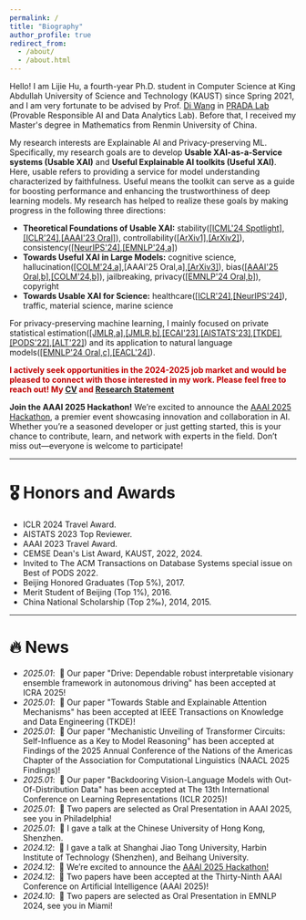 ```yaml
---
permalink: /
title: "Biography"
author_profile: true
redirect_from: 
  - /about/
  - /about.html
---
```


Hello! I am Lijie Hu, a fourth-year Ph.D. student in Computer Science at King Abdullah University of Science and Technology (KAUST) since Spring 2021, and I am very fortunate to be advised by Prof. <a href="https://shao3wangdi.github.io/">Di Wang</a> in <a href="https://pradalab1.github.io/">PRADA Lab</a> (Provable Responsible AI and Data Analytics Lab). Before that, I received my Master's degree in Mathematics from Renmin University of China.

My research interests are Explainable AI and Privacy-preserving ML. Specifically, my research goals are to develop <b>Usable XAI-as-a-Service systems (Usable XAI)</b> and <b>Useful Explainable AI toolkits (Useful XAI)</b>. Here, usable refers to providing a service for model understanding characterized by faithfulness. Useful means the toolkit can serve as a guide for boosting performance and enhancing the trustworthiness of deep learning models. My research has helped to realize these goals by making progress in the following three directions:

- <b>Theoretical Foundations of Usable XAI:</b> stability(<a href="https://openreview.net/pdf?id=YdwwWRX20q">[ICML'24 Spotlight]</a>,<a href="https://openreview.net/pdf?id=rp0EdI8X4e">[ICLR'24]</a>,<a href="https://ojs.aaai.org/index.php/AAAI/article/view/26517">[AAAI'23 Oral]</a>), controllability(<a href="https://arxiv.org/abs/2411.11667">[ArXiv1]</a>,<a href="https://arxiv.org/abs/2405.15476" >[ArXiv2]</a>), consistency(<a href="https://arxiv.org/abs/2410.21494">[NeurIPS'24]</a>,<a href="https://arxiv.org/pdf/2410.06606">[EMNLP'24,a]</a>)
- <b>Towards Useful XAI in Large Models:</b> cognitive science, hallucination(<a href="https://openreview.net/forum?id=Nd950RAcCW#discussion">[COLM'24,a]</a>,[AAAI'25 Oral,a],<a href="https://arxiv.org/abs/2410.06331">[ArXiv3]</a>), bias(<a href="https://arxiv.org/abs/2311.17695" >[AAAI'25 Oral,b]</a>,<a href="https://openreview.net/forum?id=FX4fUThO9H#discussion">[COLM'24,b]</a>), jailbreaking, privacy(<a href="https://arxiv.org/pdf/2410.06606">[EMNLP'24 Oral,b]</a>), copyright
- <b>Towards Usable XAI for Science:</b> healthcare(<a href="https://openreview.net/pdf?id=rp0EdI8X4e">[ICLR'24]</a>,<a href="https://arxiv.org/abs/2410.21494">[NeurIPS'24]</a>), traffic, material science, marine science

For privacy-preserving machine learning, I mainly focused on private statistical estimation(<a href="https://jmlr.org/papers/v24/21-0523.html">[JMLR,a]</a>,<a href="https://jmlr.org/papers/v25/22-0079.html">[JMLR,b]</a>,<a href="https://arxiv.org/abs/2010.13520">[ECAI'23]</a>,<a href="https://proceedings.mlr.press/v206/hu23a/hu23a.pdf">[AISTATS'23]</a>,<a href="https://ieeexplore.ieee.org/stamp/stamp.jsp?tp=&arnumber=10314000">[TKDE]</a>,<a href="https://dl.acm.org/doi/abs/10.1145/3517804.3524144">[PODS'22]</a>,<a href="https://proceedings.mlr.press/v167/su22a/su22a.pdf">[ALT'22]</a>) and its application to natural language models(<a href="https://arxiv.org/abs/2410.08027">[EMNLP'24 Oral,c]</a>,<a href="https://aclanthology.org/2024.findings-eacl.33/">[EACL'24]</a>).


<b style="color: #C00000">I actively seek opportunities in the 2024-2025 job market and would be pleased to connect with those interested in my work. Please feel free to reach out! My <a href="https://drive.google.com/file/d/1GonOsGU78OC_PtERnsX7UGBVneWem7xV/view?usp=sharing">CV</a> and <a href="https://drive.google.com/file/d/1Gwc74h1GWPXfzH7_UkvyfDyFZpnl2q8D/view?usp=sharing">Research Statement</a></b>


<b>Join the AAAI 2025 Hackathon!</b>
We’re excited to announce the <a href="https://aaai.org/conference/aaai/aaai-25/hackathon/">AAAI 2025 Hackathon</a>, a premier event showcasing innovation and collaboration in AI. Whether you’re a seasoned developer or just getting started, this is your chance to contribute, learn, and network with experts in the field. Don’t miss out—everyone is welcome to participate!


<hr />


# 🎖 Honors and Awards

- ICLR 2024 Travel Award.
- AISTATS 2023 Top Reviewer.
- AAAI 2023 Travel Award.
- CEMSE Dean's List Award, KAUST, 2022, 2024.
- Invited to The ACM Transactions on Database Systems special issue on Best of PODS 2022.
- Beijing Honored Graduates (Top 5%), 2017.
- Merit Student of Beijing (Top 1%), 2016.
- China National Scholarship (Top 2‰), 2014, 2015. 

<hr />

# 🔥 News
- *2025.01*: &nbsp;🎉 Our paper "Drive: Dependable robust interpretable visionary ensemble framework in autonomous driving" has been accepted at ICRA 2025!
- *2025.01*: &nbsp;🎉 Our paper "Towards Stable and Explainable Attention Mechanisms" has been accepted at IEEE Transactions on Knowledge and Data Engineering (TKDE)!
- *2025.01*: &nbsp;🎉 Our paper "Mechanistic Unveiling of Transformer Circuits: Self-Influence as a Key to Model Reasoning" has been accepted at Findings of the 2025 Annual Conference of the Nations of the Americas Chapter of the Association for Computational Linguistics (NAACL 2025 Findings)!
- *2025.01*: &nbsp;🎉 Our paper "Backdooring Vision-Language Models with Out-Of-Distribution Data" has been accepted at The 13th International Conference on Learning Representations (ICLR 2025)!
- *2025.01*: &nbsp;🎉 Two papers are selected as Oral Presentation in AAAI 2025, see you in Philadelphia!
- *2025.01*: &nbsp;🎉 I gave a talk at the Chinese University of Hong Kong, Shenzhen.
- *2024.12*: &nbsp;🎉 I gave a talk at Shanghai Jiao Tong University, Harbin Institute of Technology (Shenzhen), and Beihang University.
- *2024.12*: &nbsp;🎉 We’re excited to announce the <a href="https://aaai.org/conference/aaai/aaai-25/hackathon/">AAAI 2025 Hackathon!</a>
- *2024.12*: &nbsp;🎉 Two papers have been accepted at the Thirty-Ninth AAAI Conference on Artificial Intelligence (AAAI 2025)!
- *2024.10*: &nbsp;🎉 Two papers are selected as Oral Presentation in EMNLP 2024, see you in Miami!

<!-- *2024.09*: &nbsp;🎉 Our paper "Towards Multi-dimensional Explanation Alignment for Medical Classification" has been accepted at The Conference on Neural Information Processing Systems (NeurIPS 2024)!
- *2024.09*: &nbsp;🎉 Three papers (2 Main, 1 Findings) have been accepted at the 2024 Conference on Empirical Methods in Natural Language Processing (EMNLP 2024)!
- *2024.07*: &nbsp;🎉 Our paper "SATO: Stable Text-to-Motion Framework" has been accepted at The 32nd ACM Multimedia Conference (ACM MM 2024)!
- *2024.07*: &nbsp;🎉 Two papers have been accepted at The 1st Conference on Language Modeling (COLM 2024)!
- *2024.05*: &nbsp;🎉 Our paper "Improving Interpretation Faithfulness for Vision Transformers" has been accepted at The 41st International Conference on Machine Learning (ICML 2024)!
- *2024.04*: &nbsp;🎉 Our paper "Faster Rates of Differentially Private Stochastic Convex Optimization" has been accepted by the Journal of Machine Learning Research (JMLR)!
- *2024.03*: &nbsp;🎉 I am honored to receive the ICLR 2024 Travel Grant.
- *2024.02*: &nbsp;🎉 I am honored to have been elected to the AAAI Student Committee!
- *2024.01*: &nbsp;🎉 Our paper "Differentially Private Natural Language Models: Recent Advances and Future Directions" has been accepted at The 18th Conference of the European Chapter of the Association for Computational Linguistics (EACL 2024)! 
- *2024.01*: &nbsp;🎉 Our paper "Faithful Vision-Language Interpretation via Concept Bottleneck Models" has been accepted at The 12th International Conference on Learning Representations (ICLR 2024)!
- *2023.10*: &nbsp;🎉 Our paper "Nearly Optimal Rates of Privacy-preserving Sparse Generalized Eigenvalue Problem" has been accepted at IEEE Transactions on Knowledge and Data Engineering (TKDE)!
- *2023.07*: &nbsp;🎉 Our paper "Finite Sample Guarantees of Differentially Private Expectation Maximization Algorithm" has been accepted at The 26th European Conference on Artificial Intelligence (ECAI 2023)!
- *2023.05*: &nbsp;🎉 Our paper "Generalized Linear Models in Non-interactive Local Differential Privacy with Public Data" has been accepted by the Journal of Machine Learning Research (JMLR)!
- *2023.05*: &nbsp;🎉 Our proposal "Towards Faithful Transformers and Attention Mechanisms," Co-PIs with Prof. Di Wang, has been granted by SDAIA-KAUST Center of Excellence in Data Science and AI (SDAIA-KAUST) $53,326 USD. Thanks to SDAIA-KAUST! -->
